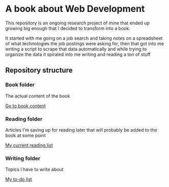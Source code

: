 # A book about Web Development

This repository is an ongoing research project of mine that ended up growing big enough that I decided to transform into a book.

It started with me going on a job search and taking notes on a spreadsheet of what technologies the job postings were asking for, then that got into me writing a script to scrape that data automatically and while trying to organize the data it spiraled into me writing and reading a ton of stuff

## Repository structure

### Book folder

The actual content of the book

[Go to book content](/book/content.md)

### Reading folder

Articles I'm saving up for reading later that will probably be added to the book at some point

[My current reading list](/reading/reading_list.md)

### Writing folder

Topics I have to write about

[My to-do list](/reading/reading_list.md)
